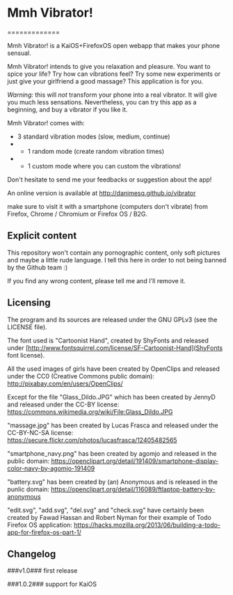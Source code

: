 # Mmh Vibrator!
=============

Mmh Vibrator! is a KaiOS+FirefoxOS open webapp that makes your phone sensual.

Mmh Vibrator! intends to give you relaxation and pleasure. You want to spice your life? Try how can vibrations feel? Try some new experiments or just give your girlfriend a good massage? This application is for you.

*Warning:* this will *not* transform your phone into a real vibrator.
It will give you much less sensations. Nevertheless, you can try this app as a beginning, and buy a vibrator if you like it.

Mmh Vibrator! comes with:
- 3 standard vibration modes (slow, medium, continue)
- + 1 random mode (create random vibration times)
- + 1 custom mode where you can custom the vibrations!

Don't hesitate to send me your feedbacks or suggestion about the app!

An online version is available at http://danimesq.github.io/vibrator

make sure to visit it with a smartphone (computers don't vibrate) from Firefox, Chrome / Chromium or Firefox OS / B2G.

Explicit content
----------------

This repository won't contain any pornographic content, only soft pictures and maybe a little rude language. I tell this here in order to not being banned by the Github team :)

If you find any wrong content, please tell me and I'll remove it.

Licensing
---------

The program and its sources are released under the GNU GPLv3 (see the LICENSE file).

The font used is "Cartoonist Hand", created by ShyFonts and released under [http://www.fontsquirrel.com/license/SF-Cartoonist-Hand](ShyFonts font license).

All the used images of girls have been created by OpenClips and released under the CC0 (Creative Commons public domain):
http://pixabay.com/en/users/OpenClips/

Except for the file "Glass_Dildo.JPG" which has been created by JennyD and released under the CC-BY license:
https://commons.wikimedia.org/wiki/File:Glass_Dildo.JPG

"massage.jpg" has been created by Lucas Frasca and released under the CC-BY-NC-SA license: https://secure.flickr.com/photos/lucasfrasca/12405482565

"smartphone_navy.png" has been created by agomjo and released in the public domain: https://openclipart.org/detail/191409/smartphone-display-color-navy-by-agomjo-191409

"battery.svg" has been created by (an) Anonymous and is released in the punlic domain: https://openclipart.org/detail/116089/ftlaptop-battery-by-anonymous

"edit.svg", "add.svg", "del.svg" and "check.svg" have certainly been created by Fawad Hassan and Robert Nyman for their example of Todo Firefox OS application: https://hacks.mozilla.org/2013/06/building-a-todo-app-for-firefox-os-part-1/

Changelog
---------

###v1.0###
first release

###1.0.2###
support for KaiOS
